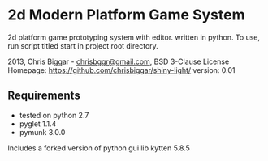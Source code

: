 # 2d Modern Platform Game System


2d platform game prototyping system with editor. 
written in python.
To use, run script titled start in project root directory.

2013, Chris Biggar - chrisbggr@gmail.com, BSD 3-Clause License
Homepage: https://github.com/chrisbiggar/shiny-light/
version: 0.01

## Requirements

* tested on python 2.7
* pyglet 1.1.4
* pymunk 3.0.0

Includes a forked version of python gui lib kytten 5.8.5

